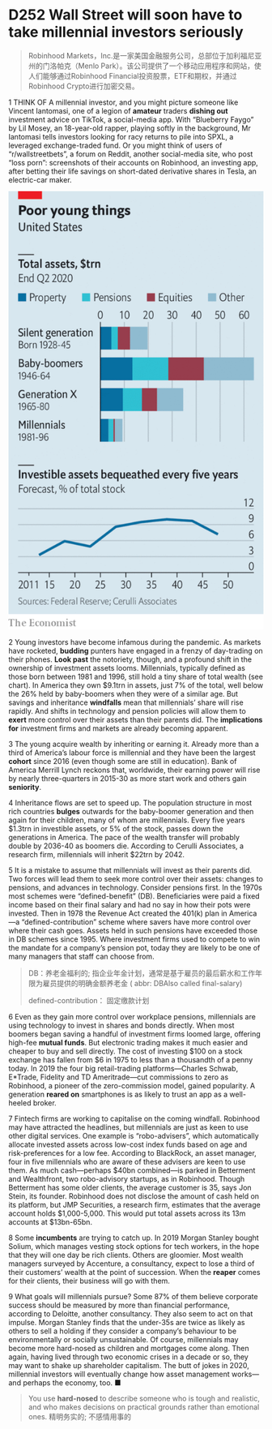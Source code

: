 # D252 Wall Street will soon have to take millennial investors seriously
> Robinhood Markets，Inc.是一家美国金融服务公司，总部位于加利福尼亚州的门洛帕克（Menlo Park）。该公司提供了一个移动应用程序和网站，使人们能够通过Robinhood Financial投资股票，ETF和期权，并通过Robinhood Crypto进行加密交易。
 > 

1 THINK OF A millennial investor, and you might picture someone like Vincent Iantomasi, one of a legion of **amateur** traders **dishing out** investment advice on TikTok, a social-media app. With “Blueberry Faygo” by Lil Mosey, an 18-year-old rapper, playing softly in the background, Mr Iantomasi tells investors looking for racy returns to pile into SPXL, a leveraged exchange-traded fund. Or you might think of users of “r/wallstreetbets”, a forum on Reddit, another social-media site, who post “loss porn”: screenshots of their accounts on Robinhood, an investing app, after betting their life savings on short-dated derivative shares in Tesla, an electric-car maker.

![](./img/boxcnzZsNHM2uwT2ifijabg3D0e.png)

2 Young investors have become infamous during the pandemic. As markets have rocketed, **budding** punters have engaged in a frenzy of day-trading on their phones. **Look past** the notoriety, though, and a profound shift in the ownership of investment assets looms. Millennials, typically defined as those born between 1981 and 1996, still hold a tiny share of total wealth (see chart). In America they own $9.1trn in assets, just 7% of the total, well below the 26% held by baby-boomers when they were of a similar age. But savings and inheritance **windfalls** mean that millennials’ share will rise rapidly. And shifts in technology and pension policies will allow them to **exert** more control over their assets than their parents did. The **implications for** investment firms and markets are already becoming apparent.

3 The young acquire wealth by inheriting or earning it. Already more than a third of America’s labour force is millennial and they have been the largest **cohort** since 2016 (even though some are still in education). Bank of America Merrill Lynch reckons that, worldwide, their earning power will rise by nearly three-quarters in 2015-30 as more start work and others gain **seniority**.

4 Inheritance flows are set to speed up. The population structure in most rich countries **bulges** outwards for the baby-boomer generation and then again for their children, many of whom are millennials. Every five years $1.3trn in investible assets, or 5% of the stock, passes down the generations in America. The pace of the wealth transfer will probably double by 2036-40 as boomers die. According to Cerulli Associates, a research firm, millennials will inherit $22trn by 2042.

5 It is a mistake to assume that millennials will invest as their parents did. Two forces will lead them to seek more control over their assets: changes to pensions, and advances in technology. Consider pensions first. In the 1970s most schemes were “defined-benefit” (DB). Beneficiaries were paid a fixed income based on their final salary and had no say in how their pots were invested. Then in 1978 the Revenue Act created the 401(k) plan in America—a “defined-contribution” scheme where savers have more control over where their cash goes. Assets held in such pensions have exceeded those in DB schemes since 1995. Where investment firms used to compete to win the mandate for a company’s pension pot, today they are likely to be one of many managers that staff can choose from.

> DB：养老金福利的; 指企业年金计划，通常是基于雇员的最后薪水和工作年限为雇员提供的明确金额养老金 ( abbr: DBAlso called final-salary)
>
> defined-contribution： 固定缴款计划
>

6 Even as they gain more control over workplace pensions, millennials are using technology to invest in shares and bonds directly. When most boomers began saving a handful of investment firms loomed large, offering high-fee **mutual funds**. But electronic trading makes it much easier and cheaper to buy and sell directly. The cost of investing $100 on a stock exchange has fallen from $6 in 1975 to less than a thousandth of a penny today. In 2019 the four big retail-trading platforms—Charles Schwab, E*Trade, Fidelity and TD Ameritrade—cut commissions to zero as Robinhood, a pioneer of the zero-commission model, gained popularity. A generation **reared on** smartphones is as likely to trust an app as a well-heeled broker.

7 Fintech firms are working to capitalise on the coming windfall. Robinhood may have attracted the headlines, but millennials are just as keen to use other digital services. One example is “robo-advisers”, which automatically allocate invested assets across low-cost index funds based on age and risk-preferences for a low fee. According to BlackRock, an asset manager, four in five millennials who are aware of these advisers are keen to use them. As much cash—perhaps $40bn combined—is parked in Betterment and Wealthfront, two robo-advisory startups, as in Robinhood. Though Betterment has some older clients, the average customer is 35, says Jon Stein, its founder. Robinhood does not disclose the amount of cash held on its platform, but JMP Securities, a research firm, estimates that the average account holds $1,000-5,000. This would put total assets across its 13m accounts at $13bn-65bn.

8 Some **incumbents** are trying to catch up. In 2019 Morgan Stanley bought Solium, which manages vesting stock options for tech workers, in the hope that they will one day be rich clients. Others are gloomier. Most wealth managers surveyed by Accenture, a consultancy, expect to lose a third of their customers’ wealth at the point of succession. When the **reaper** comes for their clients, their business will go with them.

9 What goals will millennials pursue? Some 87% of them believe corporate success should be measured by more than financial performance, according to Deloitte, another consultancy. They also seem to act on that impulse. Morgan Stanley finds that the under-35s are twice as likely as others to sell a holding if they consider a company’s behaviour to be environmentally or socially unsustainable. Of course, millennials may become more hard-nosed as children and mortgages come along. Then again, having lived through two economic crises in a decade or so, they may want to shake up shareholder capitalism. The butt of jokes in 2020, millennial investors will eventually change how asset management works—and perhaps the economy, too. ■

> You use **hard-nosed** to describe someone who is tough and realistic, and who makes decisions on practical grounds rather than emotional ones. 精明务实的; 不感情用事的
>

